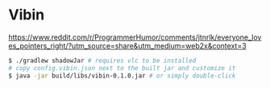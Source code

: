 # Vibin

https://www.reddit.com/r/ProgrammerHumor/comments/jtnrlk/everyone_loves_pointers_right/?utm_source=share&utm_medium=web2x&context=3

```bash
$ ./gradlew shadowJar # requires vlc to be installed
# copy config.vibin.json next to the built jar and customize it
$ java -jar build/libs/vibin-0.1.0.jar # or simply double-click
```
